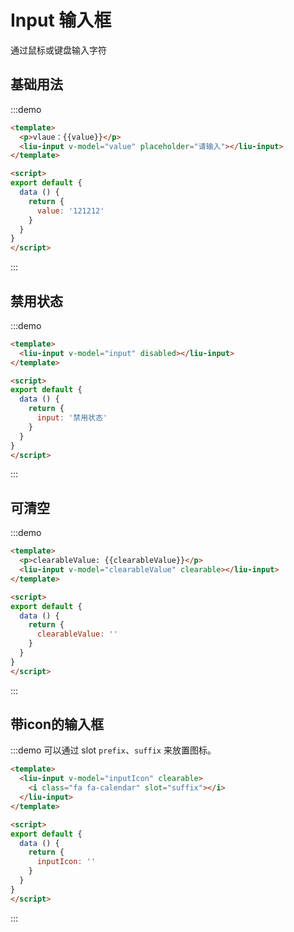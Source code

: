 <script>
export default {
  data () {
    return {
      value: '100000',
      input: '禁用状态',
      clearableValue: '',
      inputIcon: ''
    }
  }
}
</script>

# Input 输入框

通过鼠标或键盘输入字符

## 基础用法
:::demo
```html
<template>
  <p>vlaue：{{value}}</p>
  <liu-input v-model="value" placeholder="请输入"></liu-input>
</template>

<script>
export default {
  data () {
    return {
      value: '121212'
    }
  }
}
</script>
```
:::

## 禁用状态
:::demo
```html
<template>
  <liu-input v-model="input" disabled></liu-input>
</template>

<script>
export default {
  data () {
    return {
      input: '禁用状态'
    }
  }
}
</script>
```
:::

## 可清空
:::demo
```html
<template>
  <p>clearableValue: {{clearableValue}}</p>
  <liu-input v-model="clearableValue" clearable></liu-input>
</template>

<script>
export default {
  data () {
    return {
      clearableValue: ''
    }
  }
}
</script>
```
:::

## 带icon的输入框

:::demo 可以通过 slot `prefix`、`suffix` 来放置图标。

```html
<template>
  <liu-input v-model="inputIcon" clearable>
    <i class="fa fa-calendar" slot="suffix"></i>
  </liu-input>
</template>

<script>
export default {
  data () {
    return {
      inputIcon: ''
    }
  }
}
</script>
```
:::


